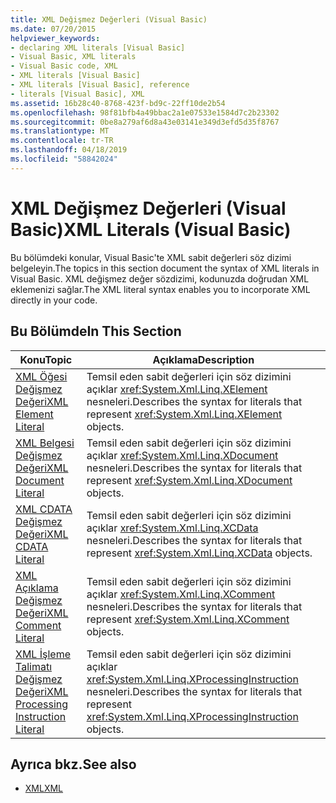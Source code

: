 ```yaml
---
title: XML Değişmez Değerleri (Visual Basic)
ms.date: 07/20/2015
helpviewer_keywords:
- declaring XML literals [Visual Basic]
- Visual Basic, XML literals
- Visual Basic code, XML
- XML literals [Visual Basic]
- XML literals [Visual Basic], reference
- literals [Visual Basic], XML
ms.assetid: 16b28c40-8768-423f-bd9c-22ff10de2b54
ms.openlocfilehash: 98f81bfb4a49bbac2a1e07533e1584d7c2b23302
ms.sourcegitcommit: 0be8a279af6d8a43e03141e349d3efd5d35f8767
ms.translationtype: MT
ms.contentlocale: tr-TR
ms.lasthandoff: 04/18/2019
ms.locfileid: "58842024"
---
```

# <a name="xml-literals-visual-basic"></a><span data-ttu-id="3538a-102">XML Değişmez Değerleri (Visual Basic)</span><span class="sxs-lookup"><span data-stu-id="3538a-102">XML Literals (Visual Basic)</span></span>
<span data-ttu-id="3538a-103">Bu bölümdeki konular, Visual Basic'te XML sabit değerleri söz dizimi belgeleyin.</span><span class="sxs-lookup"><span data-stu-id="3538a-103">The topics in this section document the syntax of XML literals in Visual Basic.</span></span> <span data-ttu-id="3538a-104">XML değişmez değer sözdizimi, kodunuzda doğrudan XML eklemenizi sağlar.</span><span class="sxs-lookup"><span data-stu-id="3538a-104">The XML literal syntax enables you to incorporate XML directly in your code.</span></span>  
  
## <a name="in-this-section"></a><span data-ttu-id="3538a-105">Bu Bölümde</span><span class="sxs-lookup"><span data-stu-id="3538a-105">In This Section</span></span>  
  
|<span data-ttu-id="3538a-106">Konu</span><span class="sxs-lookup"><span data-stu-id="3538a-106">Topic</span></span>|<span data-ttu-id="3538a-107">Açıklama</span><span class="sxs-lookup"><span data-stu-id="3538a-107">Description</span></span>|  
|-----------|-----------------|  
|[<span data-ttu-id="3538a-108">XML Öğesi Değişmez Değeri</span><span class="sxs-lookup"><span data-stu-id="3538a-108">XML Element Literal</span></span>](../../../visual-basic/language-reference/xml-literals/xml-element-literal.md)|<span data-ttu-id="3538a-109">Temsil eden sabit değerleri için söz dizimini açıklar <xref:System.Xml.Linq.XElement> nesneleri.</span><span class="sxs-lookup"><span data-stu-id="3538a-109">Describes the syntax for literals that represent <xref:System.Xml.Linq.XElement> objects.</span></span>|  
|[<span data-ttu-id="3538a-110">XML Belgesi Değişmez Değeri</span><span class="sxs-lookup"><span data-stu-id="3538a-110">XML Document Literal</span></span>](../../../visual-basic/language-reference/xml-literals/xml-document-literal.md)|<span data-ttu-id="3538a-111">Temsil eden sabit değerleri için söz dizimini açıklar <xref:System.Xml.Linq.XDocument> nesneleri.</span><span class="sxs-lookup"><span data-stu-id="3538a-111">Describes the syntax for literals that represent <xref:System.Xml.Linq.XDocument> objects.</span></span>|  
|[<span data-ttu-id="3538a-112">XML CDATA Değişmez Değeri</span><span class="sxs-lookup"><span data-stu-id="3538a-112">XML CDATA Literal</span></span>](../../../visual-basic/language-reference/xml-literals/xml-cdata-literal.md)|<span data-ttu-id="3538a-113">Temsil eden sabit değerleri için söz dizimini açıklar <xref:System.Xml.Linq.XCData> nesneleri.</span><span class="sxs-lookup"><span data-stu-id="3538a-113">Describes the syntax for literals that represent <xref:System.Xml.Linq.XCData> objects.</span></span>|  
|[<span data-ttu-id="3538a-114">XML Açıklama Değişmez Değeri</span><span class="sxs-lookup"><span data-stu-id="3538a-114">XML Comment Literal</span></span>](../../../visual-basic/language-reference/xml-literals/xml-comment-literal.md)|<span data-ttu-id="3538a-115">Temsil eden sabit değerleri için söz dizimini açıklar <xref:System.Xml.Linq.XComment> nesneleri.</span><span class="sxs-lookup"><span data-stu-id="3538a-115">Describes the syntax for literals that represent <xref:System.Xml.Linq.XComment> objects.</span></span>|  
|[<span data-ttu-id="3538a-116">XML İşleme Talimatı Değişmez Değeri</span><span class="sxs-lookup"><span data-stu-id="3538a-116">XML Processing Instruction Literal</span></span>](../../../visual-basic/language-reference/xml-literals/xml-processing-instruction-literal.md)|<span data-ttu-id="3538a-117">Temsil eden sabit değerleri için söz dizimini açıklar <xref:System.Xml.Linq.XProcessingInstruction> nesneleri.</span><span class="sxs-lookup"><span data-stu-id="3538a-117">Describes the syntax for literals that represent <xref:System.Xml.Linq.XProcessingInstruction> objects.</span></span>|  
  
## <a name="see-also"></a><span data-ttu-id="3538a-118">Ayrıca bkz.</span><span class="sxs-lookup"><span data-stu-id="3538a-118">See also</span></span>

- [<span data-ttu-id="3538a-119">XML</span><span class="sxs-lookup"><span data-stu-id="3538a-119">XML</span></span>](../../../visual-basic/programming-guide/language-features/xml/index.md)
